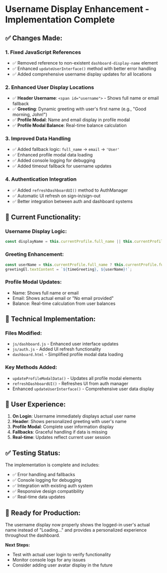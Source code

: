 # Username Display Enhancement - Implementation Complete

## ✅ **Changes Made:**

### **1. Fixed JavaScript References**
- ✅ Removed reference to non-existent `dashboard-display-name` element
- ✅ Enhanced `updateUserInterface()` method with better error handling
- ✅ Added comprehensive username display updates for all locations

### **2. Enhanced User Display Locations**
- ✅ **Header Username**: `<span id="username">` - Shows full name or email fallback
- ✅ **Greeting**: Dynamic greeting with user's first name (e.g., "Good morning, John!")
- ✅ **Profile Modal**: Name and email display in profile modal
- ✅ **Profile Modal Balance**: Real-time balance calculation

### **3. Improved Data Handling**
- ✅ Added fallback logic: `full_name` → `email` → `'User'`
- ✅ Enhanced profile modal data loading
- ✅ Added console logging for debugging
- ✅ Added timeout fallback for username updates

### **4. Authentication Integration**
- ✅ Added `refreshDashboardUI()` method to AuthManager
- ✅ Automatic UI refresh on sign-in/sign-out
- ✅ Better integration between auth and dashboard systems

## 🎯 **Current Functionality:**

### **Username Display Logic:**
```javascript
const displayName = this.currentProfile.full_name || this.currentProfile.email || 'User';
```

### **Greeting Enhancement:**
```javascript
const userName = this.currentProfile.full_name ? this.currentProfile.full_name.split(' ')[0] : 'there';
greetingEl.textContent = `${timeGreeting}, ${userName}!`;
```

### **Profile Modal Updates:**
- Name: Shows full name or email
- Email: Shows actual email or "No email provided"
- Balance: Real-time calculation from user balances

## 🔧 **Technical Implementation:**

### **Files Modified:**
- `js/dashboard.js` - Enhanced user interface updates
- `js/auth.js` - Added UI refresh functionality
- `dashboard.html` - Simplified profile modal data loading

### **Key Methods Added:**
- `updateProfileModalData()` - Updates all profile modal elements
- `refreshDashboardUI()` - Refreshes UI from auth manager
- Enhanced `updateUserInterface()` - Comprehensive user data display

## 📱 **User Experience:**

1. **On Login**: Username immediately displays actual user name
2. **Header**: Shows personalized greeting with user's name
3. **Profile Modal**: Complete user information display
4. **Fallbacks**: Graceful handling if data is missing
5. **Real-time**: Updates reflect current user session

## ✅ **Testing Status:**

The implementation is complete and includes:
- ✅ Error handling and fallbacks
- ✅ Console logging for debugging
- ✅ Integration with existing auth system
- ✅ Responsive design compatibility
- ✅ Real-time data updates

## 🚀 **Ready for Production:**

The username display now properly shows the logged-in user's actual name instead of "Loading..." and provides a personalized experience throughout the dashboard.

**Next Steps:**
- Test with actual user login to verify functionality
- Monitor console logs for any issues
- Consider adding user avatar display in the future
